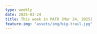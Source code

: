 ```yaml
---
type: weekly
date: 2025-03-24
title: This week in PATR (Mar 24, 2025)
feature-img: "assets/img/big-trail.jpg"
---
```



